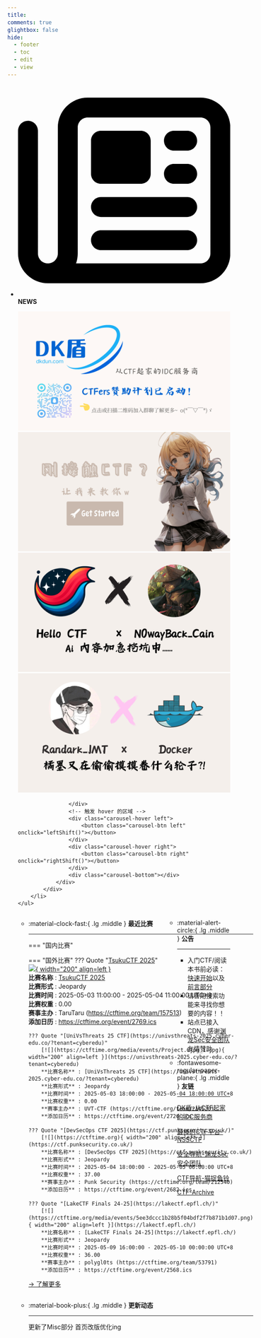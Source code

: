 ```yaml
---
title: 
comments: true
glightbox: false
hide:
  - footer
  - toc
  - edit
  - view
---
```


<div class="grid cards">
    <ul>
        <li>
            <p><span class="twemoji lg middle"><svg xmlns="http://www.w3.org/2000/svg"
                        viewBox="0 0 512 512"><!--! Font Awesome Free 6.5.1 by @fontawesome - https://fontawesome.com License - https://fontawesome.com/license/free (Icons: CC BY 4.0, Fonts: SIL OFL 1.1, Code: MIT License) Copyright 2023 Fonticons, Inc.-->
                        <path
                            d="M168 80c-13.3 0-24 10.7-24 24v304c0 8.4-1.4 16.5-4.1 24H440c13.3 0 24-10.7 24-24V104c0-13.3-10.7-24-24-24H168zM72 480c-39.8 0-72-32.2-72-72V112c0-13.3 10.7-24 24-24s24 10.7 24 24v296c0 13.3 10.7 24 24 24s24-10.7 24-24V104c0-39.8 32.2-72 72-72h272c39.8 0 72 32.2 72 72v304c0 39.8-32.2 72-72 72H72zm104-344c0-13.3 10.7-24 24-24h96c13.3 0 24 10.7 24 24v80c0 13.3-10.7 24-24 24h-96c-13.3 0-24-10.7-24-24v-80zm200-24h32c13.3 0 24 10.7 24 24s-10.7 24-24 24h-32c-13.3 0-24-10.7-24-24s10.7-24 24-24zm0 80h32c13.3 0 24 10.7 24 24s-10.7 24-24 24h-32c-13.3 0-24-10.7-24-24s10.7-24 24-24zm-176 80h208c13.3 0 24 10.7 24 24s-10.7 24-24 24H200c-13.3 0-24-10.7-24-24s10.7-24 24-24zm0 80h208c13.3 0 24 10.7 24 24s-10.7 24-24 24H200c-13.3 0-24-10.7-24-24s10.7-24 24-24z">
                        </path>
                    </svg></span> <strong>NEWS</strong></p>
            <div class="grid cards">
                <div class="carousel">
                    <div class="carousel-container">
                        <a href="https://www.dkdun.cn/"><img src="./assets/banner-dkdun.png" /></a>
                        <a href="../hc-start/" target="_blank"><img src="./assets/banner-quickstart.png" /></a>
                        <a href="../hc-ai/" target="_blank"><img src="./assets/banner-update.png" /></a>
                        <a href="https://github.com/CTF-Archives" target="_blank"><img src="./assets/banner-Achieve.png" /></a>
                        
                    </div>
                    <!-- 触发 hover 的区域 -->
                    <div class="carousel-hover left">
                        <button class="carousel-btn left" onclick="leftShift()"></button>
                    </div>
                    <div class="carousel-hover right">
                        <button class="carousel-btn right" onclick="rightShift()"></button>
                    </div>
                    <div class="carousel-bottom"></div>
                </div>
            </div>
        </li>
    </ul>
</div>

<div class="grid grid-cols-8 gap-4" style="display: grid;grid-template-columns: 70% 30%;" markdown>

<div class="grid cards" style="display: grid; grid-template-columns: 1fr;" markdown>

<div class="grid cards" markdown>

-   :material-clock-fast:{ .lg .middle } __最近比赛__

    ---
    <!-- 主页赛事展示_开始 -->
    === "国内比赛"
    
    === "国外比赛"
        ??? Quote "[TsukuCTF 2025](https://tsukuctf.org/)"  
            [![](https://ctftime.org/media/events/icon_8.png){ width="200" align=left }](https://tsukuctf.org/)  
            **比赛名称** : [TsukuCTF 2025](https://tsukuctf.org/)  
            **比赛形式** : Jeopardy  
            **比赛时间** : 2025-05-03 11:00:00 - 2025-05-04 11:00:00 UTC+8  
            **比赛权重** : 0.00  
            **赛事主办** : TaruTaru (https://ctftime.org/team/157513)  
            **添加日历** : https://ctftime.org/event/2769.ics  
            
        ??? Quote "[UniVsThreats 25 CTF](https://univsthreats-2025.cyber-edu.co/?tenant=cyberedu)"  
            [![](https://ctftime.org/media/events/Project.6jpg_1.jpg){ width="200" align=left }](https://univsthreats-2025.cyber-edu.co/?tenant=cyberedu)  
            **比赛名称** : [UniVsThreats 25 CTF](https://univsthreats-2025.cyber-edu.co/?tenant=cyberedu)  
            **比赛形式** : Jeopardy  
            **比赛时间** : 2025-05-03 18:00:00 - 2025-05-04 18:00:00 UTC+8  
            **比赛权重** : 0.00  
            **赛事主办** : UVT-CTF (https://ctftime.org/team/214520)  
            **添加日历** : https://ctftime.org/event/2726.ics  
            
        ??? Quote "[DevSecOps CTF 2025](https://ctf.punksecurity.co.uk/)"  
            [![](https://ctftime.org){ width="200" align=left }](https://ctf.punksecurity.co.uk/)  
            **比赛名称** : [DevSecOps CTF 2025](https://ctf.punksecurity.co.uk/)  
            **比赛形式** : Jeopardy  
            **比赛时间** : 2025-05-04 18:00:00 - 2025-05-05 06:00:00 UTC+8  
            **比赛权重** : 37.00  
            **赛事主办** : Punk Security (https://ctftime.org/team/212540)  
            **添加日历** : https://ctftime.org/event/2682.ics  
            
        ??? Quote "[LakeCTF Finals 24-25](https://lakectf.epfl.ch/)"  
            [![](https://ctftime.org/media/events/5ee3dccc1b28b5f04bdf2f7b871b1d07.png){ width="200" align=left }](https://lakectf.epfl.ch/)  
            **比赛名称** : [LakeCTF Finals 24-25](https://lakectf.epfl.ch/)  
            **比赛形式** : Jeopardy  
            **比赛时间** : 2025-05-09 16:00:00 - 2025-05-10 00:00:00 UTC+8  
            **比赛权重** : 36.00  
            **赛事主办** : polygl0ts (https://ctftime.org/team/53791)  
            **添加日历** : https://ctftime.org/event/2568.ics  
            
    <!-- 主页赛事展示_结束 -->
    [→ 了解更多](./Event/)

</div>
  <div class="grid cards" markdown>

-   :material-book-plus:{ .lg .middle } __更新动态__

    ---

    更新了Misc部分 首页改版优化ing

</div>  
</div>
<div class="grid cards" markdown>

<div class="grid cards" markdown>

-   :material-alert-circle:{ .lg .middle } __公告__

    ---

    - 入门CTF/阅读本书前必读：[快速开始](./hc-start/)以及[前言部分](./hc-preface/)  
    - 请善用搜索功能来寻找你想要的内容！！
    - 站点已接入 CDN，感谢[渊龙Sec安全团队](https://dh.aabyss.cn)友情赞助

-   :fontawesome-regular-paper-plane:{ .lg .middle } __友链__

    ---

    [DK盾-从CTF起家的IDC服务商](https://www.dkdun.cn)

    [最棒的CTF平台-NSSCTF](https://www.nssctf.cn/)  

    [安全导航-渊龙Sec安全团队](https://dh.aabyss.cn)    

    [CTF导航-猫捉鱼铃](https://ctf.mzy0.com/)

    [CTF-Archive](https://github.com/CTF-Archives)

</div>   

</div>

</div>
